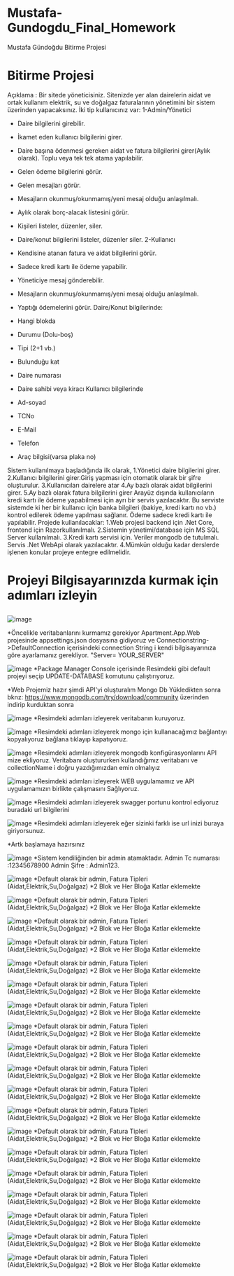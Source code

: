 # Mustafa-Gundogdu_Final_Homework
Mustafa Gündoğdu Bitirme Projesi


# Bitirme Projesi
Açıklama : Bir sitede yöneticisiniz. Sitenizde yer alan dairelerin aidat ve ortak kullanım
elektrik, su ve doğalgaz faturalarının yönetimini bir sistem üzerinden yapacaksınız.
İki tip kullanıcınız var:
1-Admin/Yönetici
* Daire bilgilerini girebilir.
* İkamet eden kullanıcı bilgilerini girer.
* Daire başına ödenmesi gereken aidat ve fatura bilgilerini girer(Aylık olarak). Toplu veya
tek tek atama yapılabilir.
* Gelen ödeme bilgilerini görür.
* Gelen mesajları görür.
* Mesajların okunmuş/okunmamış/yeni mesaj olduğu anlaşılmalı.
* Aylık olarak borç-alacak listesini görür.
* Kişileri listeler, düzenler, siler.
* Daire/konut bilgilerini listeler, düzenler siler.
2-Kullanıcı
* Kendisine atanan fatura ve aidat bilgilerini görür.
* Sadece kredi kartı ile ödeme yapabilir.
* Yöneticiye mesaj gönderebilir.
* Mesajların okunmuş/okunmamış/yeni mesaj olduğu anlaşılmalı.
* Yaptığı ödemelerini görür.
Daire/Konut bilgilerinde:
* Hangi blokda
* Durumu (Dolu-boş)
* Tipi (2+1 vb.)
* Bulunduğu kat

* Daire numarası
* Daire sahibi veya kiracı
Kullanıcı bilgilerinde
* Ad-soyad
* TCNo
* E-Mail
* Telefon
* Araç bilgisi(varsa plaka no)

Sistem kullanılmaya başladığında ilk olarak,
1.Yönetici daire bilgilerini girer.
2.Kullanıcı bilgilerini girer.Giriş yapması için otomatik olarak bir şifre
oluşturulur. 3.Kullanıcıları dairelere atar
4.Ay bazlı olarak aidat bilgilerini girer.
5.Ay bazlı olarak fatura bilgilerini girer
Arayüz dışında kullanıcıların kredi kartı ile ödeme yapabilmesi için ayrı bir servis
yazılacaktır.
Bu serviste sistemde ki her bir kullanıcı için banka bilgileri (bakiye, kredi kartı no
vb.) kontrol edilerek ödeme yapılması sağlanır.
Ödeme sadece kredi kartı ile yapılabilir.
Projede kullanılacaklar:
1.Web projesi backend için .Net Core, frontend için
Razorkullanılmalı.
2.Sistemin yönetimi/database için MS SQL Server kullanılmalı.
3.Kredi kartı servisi için. Veriler mongodb de tutulmalı. Servis .Net WebApi olarak
yazılacaktır.
4.Mümkün olduğu kadar derslerde işlenen konular projeye entegre edilmelidir.
 

# Projeyi Bilgisayarınızda kurmak için adımları izleyin
## 

![image](https://github.com/PatikaDev-Logo-Net-Bootcamp/Mustafa-Gundogdu_Final_Homework/blob/main/images/solution_tanitimi.png )

*Öncelikle veritabanlarını kurmamız gerekiyor
Apartment.App.Web projesinde appsettings.json dosyasına gidiyoruz ve Connectionstring->DefaultConnection içerisindeki connection String i kendi bilgisayarınıza göre ayarlamanız gerekliyor.
"Server= YOUR_SERVER"

![image](https://github.com/PatikaDev-Logo-Net-Bootcamp/Mustafa-Gundogdu_Final_Homework/blob/main/images/update-database.png )
*Package Manager Console içerisinde Resimdeki gibi default projeyi seçip UPDATE-DATABASE komutunu çalıştırıyoruz.

*Web Projemiz hazır şimdi API'yi oluşturalım
Mongo Db Yükledikten sonra bknz: https://www.mongodb.com/try/download/community üzerinden indirip kurduktan sonra 

![image](https://github.com/PatikaDev-Logo-Net-Bootcamp/Mustafa-Gundogdu_Final_Homework/blob/main/images/mongo-create-db.png )
*Resimdeki adımları izleyerek veritabanın kuruyoruz.

![image](https://github.com/PatikaDev-Logo-Net-Bootcamp/Mustafa-Gundogdu_Final_Homework/blob/main/images/mongo-connectionstring.png )
*Resimdeki adımları izleyerek mongo için kullanacağımız bağlantıyı kopyalıyoruz bağlana tıklayıp kapatıyoruz.


![image](https://github.com/PatikaDev-Logo-Net-Bootcamp/Mustafa-Gundogdu_Final_Homework/blob/main/images/paymentservice-update.png )
*Resimdeki adımları izleyerek mongodb konfigürasyonlarını API mize ekliyoruz. Veritabanı oluştururken kullandığımız veritabanı ve collectionName i doğru yazdığımızdan emin olmalıyız

![image](https://github.com/PatikaDev-Logo-Net-Bootcamp/Mustafa-Gundogdu_Final_Homework/blob/main/images/multiple-start.png )
*Resimdeki adımları izleyerek WEB uygulamamız ve API uygulamamızın birlikte çalışmasını Sağlıyoruz.

![image](https://github.com/PatikaDev-Logo-Net-Bootcamp/Mustafa-Gundogdu_Final_Homework/blob/main/images/swagger-port.png )
*Resimdeki adımları izleyerek swagger portunu kontrol ediyoruz buradaki url bilgilerini 

![image](https://github.com/PatikaDev-Logo-Net-Bootcamp/Mustafa-Gundogdu_Final_Homework/blob/main/images/url.png )
*Resimdeki adımları izleyerek eğer sizinki farklı ise url inizi buraya giriyorsunuz.

*Artk başlamaya hazırsınız

![image](https://github.com/PatikaDev-Logo-Net-Bootcamp/Mustafa-Gundogdu_Final_Homework/blob/main/images/seed1.png )
*Sistem kendiliğinden bir admin atamaktadır.
Admin Tc numarası :12345678900
Admin Şifre : Admin123.

![image](https://github.com/PatikaDev-Logo-Net-Bootcamp/Mustafa-Gundogdu_Final_Homework/blob/main/images/seed2.png )
*Default olarak bir admin, Fatura Tipleri (Aidat,Elektrik,Su,Doğalgaz)
*2 Blok ve Her Bloğa Katlar eklemekte

![image](https://github.com/PatikaDev-Logo-Net-Bootcamp/Mustafa-Gundogdu_Final_Homework/blob/main/images/m1.png )
*Default olarak bir admin, Fatura Tipleri (Aidat,Elektrik,Su,Doğalgaz)
*2 Blok ve Her Bloğa Katlar eklemekte

![image](https://github.com/PatikaDev-Logo-Net-Bootcamp/Mustafa-Gundogdu_Final_Homework/blob/main/images/m2.png )
*Default olarak bir admin, Fatura Tipleri (Aidat,Elektrik,Su,Doğalgaz)
*2 Blok ve Her Bloğa Katlar eklemekte

![image](https://github.com/PatikaDev-Logo-Net-Bootcamp/Mustafa-Gundogdu_Final_Homework/blob/main/images/m3.png )
*Default olarak bir admin, Fatura Tipleri (Aidat,Elektrik,Su,Doğalgaz)
*2 Blok ve Her Bloğa Katlar eklemekte

![image](https://github.com/PatikaDev-Logo-Net-Bootcamp/Mustafa-Gundogdu_Final_Homework/blob/main/images/m4.png )
*Default olarak bir admin, Fatura Tipleri (Aidat,Elektrik,Su,Doğalgaz)
*2 Blok ve Her Bloğa Katlar eklemekte

![image](https://github.com/PatikaDev-Logo-Net-Bootcamp/Mustafa-Gundogdu_Final_Homework/blob/main/images/m5.png )
*Default olarak bir admin, Fatura Tipleri (Aidat,Elektrik,Su,Doğalgaz)
*2 Blok ve Her Bloğa Katlar eklemekte

![image](https://github.com/PatikaDev-Logo-Net-Bootcamp/Mustafa-Gundogdu_Final_Homework/blob/main/images/m6.png )
*Default olarak bir admin, Fatura Tipleri (Aidat,Elektrik,Su,Doğalgaz)
*2 Blok ve Her Bloğa Katlar eklemekte

![image](https://github.com/PatikaDev-Logo-Net-Bootcamp/Mustafa-Gundogdu_Final_Homework/blob/main/images/m7.png )
*Default olarak bir admin, Fatura Tipleri (Aidat,Elektrik,Su,Doğalgaz)
*2 Blok ve Her Bloğa Katlar eklemekte

![image](https://github.com/PatikaDev-Logo-Net-Bootcamp/Mustafa-Gundogdu_Final_Homework/blob/main/images/m8.png )
*Default olarak bir admin, Fatura Tipleri (Aidat,Elektrik,Su,Doğalgaz)
*2 Blok ve Her Bloğa Katlar eklemekte

![image](https://github.com/PatikaDev-Logo-Net-Bootcamp/Mustafa-Gundogdu_Final_Homework/blob/main/images/m9.png )
*Default olarak bir admin, Fatura Tipleri (Aidat,Elektrik,Su,Doğalgaz)
*2 Blok ve Her Bloğa Katlar eklemekte

![image](https://github.com/PatikaDev-Logo-Net-Bootcamp/Mustafa-Gundogdu_Final_Homework/blob/main/images/m10.png )
*Default olarak bir admin, Fatura Tipleri (Aidat,Elektrik,Su,Doğalgaz)
*2 Blok ve Her Bloğa Katlar eklemekte

![image](https://github.com/PatikaDev-Logo-Net-Bootcamp/Mustafa-Gundogdu_Final_Homework/blob/main/images/m11.png )
*Default olarak bir admin, Fatura Tipleri (Aidat,Elektrik,Su,Doğalgaz)
*2 Blok ve Her Bloğa Katlar eklemekte

![image](https://github.com/PatikaDev-Logo-Net-Bootcamp/Mustafa-Gundogdu_Final_Homework/blob/main/images/m12.png )
*Default olarak bir admin, Fatura Tipleri (Aidat,Elektrik,Su,Doğalgaz)
*2 Blok ve Her Bloğa Katlar eklemekte

![image](https://github.com/PatikaDev-Logo-Net-Bootcamp/Mustafa-Gundogdu_Final_Homework/blob/main/images/m13.png )
*Default olarak bir admin, Fatura Tipleri (Aidat,Elektrik,Su,Doğalgaz)
*2 Blok ve Her Bloğa Katlar eklemekte

![image](https://github.com/PatikaDev-Logo-Net-Bootcamp/Mustafa-Gundogdu_Final_Homework/blob/main/images/m14.png )
*Default olarak bir admin, Fatura Tipleri (Aidat,Elektrik,Su,Doğalgaz)
*2 Blok ve Her Bloğa Katlar eklemekte


![image](https://github.com/PatikaDev-Logo-Net-Bootcamp/Mustafa-Gundogdu_Final_Homework/blob/main/images/m17.png )
*Default olarak bir admin, Fatura Tipleri (Aidat,Elektrik,Su,Doğalgaz)
*2 Blok ve Her Bloğa Katlar eklemekte

![image](https://github.com/PatikaDev-Logo-Net-Bootcamp/Mustafa-Gundogdu_Final_Homework/blob/main/images/m18.png )
*Default olarak bir admin, Fatura Tipleri (Aidat,Elektrik,Su,Doğalgaz)
*2 Blok ve Her Bloğa Katlar eklemekte

![image](https://github.com/PatikaDev-Logo-Net-Bootcamp/Mustafa-Gundogdu_Final_Homework/blob/main/images/m19.png )
*Default olarak bir admin, Fatura Tipleri (Aidat,Elektrik,Su,Doğalgaz)
*2 Blok ve Her Bloğa Katlar eklemekte

![image](https://github.com/PatikaDev-Logo-Net-Bootcamp/Mustafa-Gundogdu_Final_Homework/blob/main/images/m20.png )
*Default olarak bir admin, Fatura Tipleri (Aidat,Elektrik,Su,Doğalgaz)
*2 Blok ve Her Bloğa Katlar eklemekte